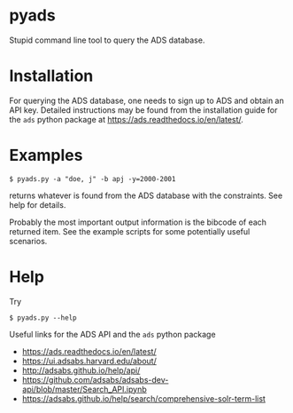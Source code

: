 # pyads

Stupid command line tool to query the ADS database.

# Installation

For querying the ADS database, one needs to sign up to ADS and obtain an API
key. Detailed instructions may be found from the installation guide for the
`ads` python package at <https://ads.readthedocs.io/en/latest/>.

# Examples

    $ pyads.py -a "doe, j" -b apj -y=2000-2001

returns whatever is found from the ADS database with the constraints. See help
for details.

Probably the most important output information is the bibcode of each returned
item. See the example scripts for some potentially useful scenarios.

# Help

Try

    $ pyads.py --help

Useful links for the ADS API and the `ads` python package
+ <https://ads.readthedocs.io/en/latest/>
+ <https://ui.adsabs.harvard.edu/about/>
+ <http://adsabs.github.io/help/api/>
+ <https://github.com/adsabs/adsabs-dev-api/blob/master/Search_API.ipynb>
+ <https://adsabs.github.io/help/search/comprehensive-solr-term-list>
